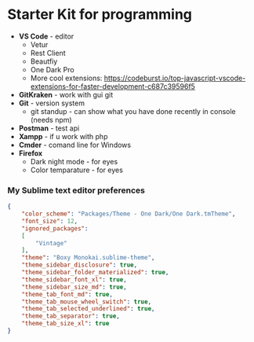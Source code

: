 # Starter Kit for programming
* **VS Code** - editor
  + Vetur
  + Rest Client
  + Beautfiy
  + One Dark Pro
  + More cool extensions: https://codeburst.io/top-javascript-vscode-extensions-for-faster-development-c687c39596f5
* **GitKraken** - work with gui git 
* **Git** - version system
  + git standup - can show what you have done recently in console (needs npm)
* **Postman** - test api
* **Xampp** - if u work with php
* **Cmder** - comand line for Windows
* **Firefox** 
  + Dark night mode - for eyes
  + Color temparature - for eyes

### My Sublime text editor preferences
```json
{
	"color_scheme": "Packages/Theme - One Dark/One Dark.tmTheme",
	"font_size": 12,
	"ignored_packages":
	[
		"Vintage"
	],
	"theme": "Boxy Monokai.sublime-theme",
	"theme_sidebar_disclosure": true,
	"theme_sidebar_folder_materialized": true,
	"theme_sidebar_font_xl": true,
	"theme_sidebar_size_md": true,
	"theme_tab_font_md": true,
	"theme_tab_mouse_wheel_switch": true,
	"theme_tab_selected_underlined": true,
	"theme_tab_separator": true,
	"theme_tab_size_xl": true
}
```